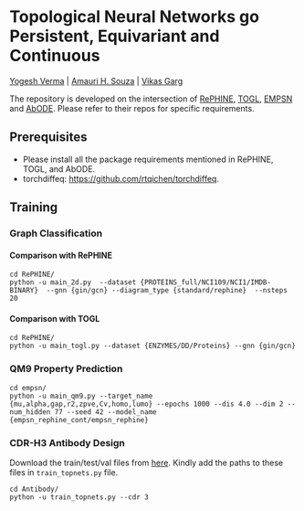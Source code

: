 # Topological Neural Networks go Persistent, Equivariant and Continuous

 [Yogesh Verma](https://yoverma.github.io/yoerma.github.io/) | [Amauri H. Souza](https://www.amauriholanda.org)  |  [Vikas Garg](https://www.mit.edu/~vgarg/)

The repository is developed on the intersection of [RePHINE](https://github.com/Aalto-QuML/RePHINE), [TOGL](https://github.com/BorgwardtLab/TOGL), [EMPSN](https://arxiv.org/abs/2305.07100) and [AbODE](https://github.com/yogeshverma1998/AbODE). Please refer to their repos for specific requirements.


## Prerequisites

- Please install all the package requirements mentioned in RePHINE, TOGL, and AbODE.
- torchdiffeq: https://github.com/rtqichen/torchdiffeq.


## Training

### Graph Classification


#### Comparison with RePHINE

```
cd RePHINE/
python -u main_2d.py  --dataset {PROTEINS_full/NCI109/NCI1/IMDB-BINARY}  --gnn {gin/gcn} --diagram_type {standard/rephine}  --nsteps 20 
```


#### Comparison with TOGL

```
cd RePHINE/
python -u main_togl.py --dataset {ENZYMES/DD/Proteins} --gnn {gin/gcn}
```


### QM9 Property Prediction


```
cd empsn/
python -u main_qm9.py --target_name {mu,alpha,gap,r2,zpve,Cv,homo,lumo} --epochs 1000 --dis 4.0 --dim 2 --num_hidden 77 --seed 42 --model_name {empsn_rephine_cont/empsn_rephine}
```


### CDR-H3 Antibody Design

Download the train/test/val files from [here](https://aaltofi-my.sharepoint.com/:f:/g/personal/yogesh_verma_aalto_fi/Elq1NHn87odPkKs7oRs6EYwBYwn0c_uJlBU2DK_MXOxXAw?e=hEycUb). Kindly add the paths to these files in ```train_topnets.py``` file. 

```
cd Antibody/
python -u train_topnets.py --cdr 3
```
